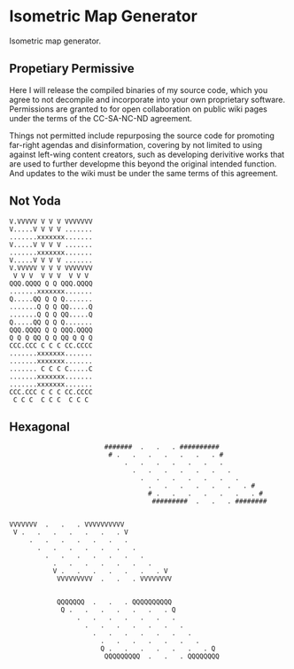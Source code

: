 # Isometric Map Generator
Isometric map generator.

## Propetiary Permissive
Here I will release the compiled binaries of my source code, which you agree to not decompile and incorporate into your own proprietary software. Permissions are granted to for open collaboration on public wiki pages under the terms of the CC-SA-NC-ND agreement.

Things not permitted include repurposing the source code for promoting far-right agendas and disinformation, covering by not limited to using against left-wing content creators, such as developing derivitive works that are used to further developme this beyond the original intended function. And updates to the wiki must be under the same terms of this agreement.

## Not Yoda
~~~
V.VVVVV V V V VVVVVVV
V.....V V V V .......
.......xxxxxxx.......
V.....V V V V .......
.......xxxxxxx.......
V.....V V V V .......
V.VVVVV V V V VVVVVVV
 V V V  V V V  V V V 
QQQ.QQQQ Q Q QQQ.QQQQ
.......xxxxxxx.......
Q.....QQ Q Q Q.......
.......Q Q Q QQ.....Q
.......Q Q Q QQ.....Q
Q.....QQ Q Q Q.......
QQQ.QQQQ Q Q QQQ.QQQQ
Q Q Q QQ Q Q QQ Q Q Q
CCC.CCC C C C CC.CCCC
.......xxxxxxx.......
.......xxxxxxx.......
....... C C C C.....C
.......xxxxxxx.......
.......xxxxxxx.......
CCC.CCC C C C CC.CCCC
 C C C  C C C  C C C 
~~~

## Hexagonal
~~~
                        #######  .   .   . ##########
                         # .   .   .   .   .   .   . #
                             .   .   .   .   .   .   .
                               .   .   .   .   .   .   .
                                 .   .   .   .   .   .   .
                                   .   .   .   .   .   .   . #
                                   # .   .   .   .   .   .   . #
                                    #########  .   .   . ########


VVVVVVV  .   .   . VVVVVVVVVV
 V .   .   .   .   .   .   . V
     .   .   .   .   .   .   .
       .   .   .   .   .   .   .
         .   .   .   .   .   .   .
           .   .   .   .   .   .   .
           V .   .   .   .   .   .   . V
            VVVVVVVVV  .   .   . VVVVVVVV


            QQQQQQQ  .   .   . QQQQQQQQQQ
             Q .   .   .   .   .   .   . Q
                 .   .   .   .   .   .   .
                   .   .   .   .   .   .   .
                     .   .   .   .   .   .   .
                       .   .   .   .   .   .   .  
                       Q .   .   .   .   .   .   . Q
                        QQQQQQQQQ  .   .   . QQQQQQQQ
~~~
